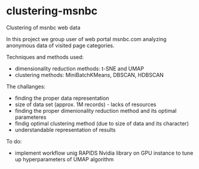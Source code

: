# clustering-msnbc
Clustering of msnbc web data

In this project we group user of web portal msnbc.com analyzing anonymous data of visited page categories.

Techniques and methods used:
- dimensionality reduction methods: t-SNE and UMAP
- clustering methods: MiniBatchKMeans, DBSCAN, HDBSCAN

The challanges:
- finding the proper data representation
- size of data set (approx. 1M records) - lacks of resources
- finding the proper dimenionality reduction method and its optimal parameteres
- findig optimal clustering method (due to size of data and its character)
- understandable representation of results

To do:
- implement workflow unig RAPIDS Nvidia library on GPU instance to tune up hyperparameters of UMAP algorithm
